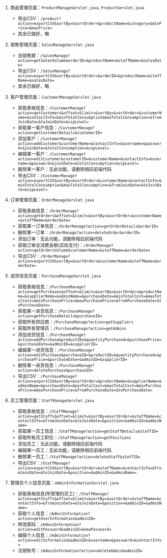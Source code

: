 1. 商品管理页面：`ProductManageServlet.java`, `ProductServlet.java`
    - 导出CSV：`/product?action=exportCSV&sortBy=&sortOrder=&productName=&category=&minPrice=&maxPrice=`
    - 其余已做好，略

2. 销售管理页面：`SalesManageServlet.java`
    - 总销售额：`/SalesManage?action=getSalesVolume&orderID=&productName=&staffName=&salesDate=`
    - 导出CSV：`/SalesManage?action=exportCSV&sortBy=&sortOrder=&orderID=&productName=&staffName=&salesDate=`
    - 其余已做好，略

3. 客户管理页面：`CustomerManageServlet.java`
    - 获取表格信息：`/CustomerManage?action=getCustomers&offset=&limit=&sortBy=&sortOrder=&customerName=&contactInfo=&minTotalConsumption&maxTotalConsumption=&fromJoinDate=&toJoinDate=&vipLevel=`
    - 获取某一客户信息：`/CustomerManage?action=getCustomerDetails&customerID=`
    - 添加客户：`/CustomerManage?action=addCustomer&customerName=&contactInfo=&username=&password=&joinDate=&totalConsumption=&vipLevel=`
    - 编辑某一客户：`/CustomerManage?action=editCustomer&customerID=&customerName=&contactInfo=&username=&password=&joinDate=&totalConsumption=&vipLevel=`
    - 删除某一客户：无此功能，请删除相应前端代码
    - 导出CSV：`/CustomerManage?action=exportCSV&sortBy=&sortOrder=&customerName=&contactInfo=&minTotalConsumption&maxTotalConsumption=&fromJoinDate=&toJoinDate=&vipLevel=`

4. 订单管理页面：`OrderManageServlet.java`
    - 获取表格信息：`/OrderManage?action=getOrders&offset=&limit=&sortBy=&sortOrder=&customerName=&staffName=&orderDate=`
    - 获取某一订单信息：`/OrderManage?action=getOrderDetails&orderID=`
    - 删除某一订单：`/OrderManage?action=deleteOrder&orderID=`
    - 添加订单：无此功能，请删除相应前端代码
    - 获取订单总消费金额(实际支付)：`/OrderManage?action=getOrdersVolume&customerName=&staffName=&orderDate=`
    - 导出CSV：`/OrderManage?action=exportCSV&sortBy=&sortOrder=&customerName=&staffName=&orderDate=`

5. 进货信息页面：`PurchaseManageServlet.java`
    - 获取表格信息：`/PurchaseManage?action=getPurchases&offset=&limit=&sortBy=&sortOrder=&productName=&supplierName=&adminName=&purchaseDate=&minTotalCost=&maxTotalCost=&minPurchasePrice=&maxPurchasePrice=&fromPurchaseDate=&toPurchaseDate=`
    - 获取某一进货信息：`/PurchaseManage?action=getPurchaseDetails&purchaseID=`
    - 获取所有供应商：`/PurchaseManage?action=getSuppliers`
    - 获取所有管理员：`/PurchaseManage?action=getAdmins`
    - 添加进货信息：`/PurchaseManage?action=addPurchase&productID=&quantityPurchased=&purchasePrice=&purchaseDate=&adminID=&supplierID=`
    - 编辑某一进货信息：`/PurchaseManage?action=editPurchase&purchaseID=&productID=&quantityPurchased=&purchasePrice=&purchaseDate=&adminID=&supplierID=`
    - 删除某一进货信息：`/PurchaseManage?action=deletePurchase&purchaseID=`
    - 导出CSV：`/PurchaseManage?action=exportCSV&sortBy=&sortOrder=&productName=&supplierName=&adminName=&purchaseDate=&minTotalCost=&maxTotalCost=&minPurchasePrice=&maxPurchasePrice=&fromPurchaseDate=&toPurchaseDate=`

6. 员工管理页面：`StaffManageServlet.java`
    - 获取表格信息：`/StaffManage?action=getStaffs&offset=&limit=&sortBy=&sortOrder=&staffName=&contactInfo=&fromJoinDate=&toJoinDate=&position=&adminID=&adminName=`
    - 获取某一员工信息：`/StaffManage?action=getStaffDetails&staffID=`
    - 获取所有员工职位：`/StaffManage?action=getPositions`
    - 添加员工：无此功能，请删除相应前端代码
    - 编辑某一员工：无此功能，请删除相应前端代码
    - 删除某一员工：`/StaffManage?action=deleteStaff&staffID=`
    - 导出CSV：`/StaffManage?action=exportCSV&sortBy=&sortOrder=&staffName=&contactInfo=&fromJoinDate=&toJoinDate=&position=&adminID=&adminName=`

7. 管理员个人信息页面：`AdminInformationServlet.java`
    - 获取表格信息(所管理的员工)：`/StaffManage?action=getStaffs&offset=&limit=&sortBy=&sortOrder=&staffName=&contactInfo=&fromJoinDate=&toJoinDate=&position=&adminID=&adminName=`
    - 获取个人信息：`/AdminInformation?action=getUserInformation&adminID=`
    - 修改密码：`/AdminInformation?action=editPassword&adminID=&newPassword=`
    - 编辑个人信息：`/AdminInformation?action=editInformation&adminID=&username=&password=&contactInfo=`
    - 注销账号：`/AdminInformation?action=deleteAdmin&adminID=`
    